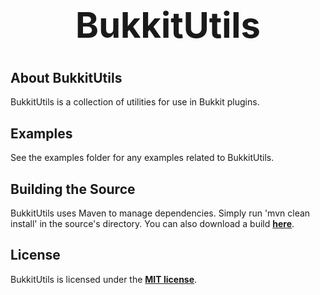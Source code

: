 <b><center><h1>BukkitUtils</h></center></b>
==========



<b>About BukkitUtils</b>
--------

BukkitUtils is a collection of utilities for use in Bukkit plugins.


<b>Examples</b>
--------

See the examples folder for any examples related to BukkitUtils.


<b>Building the Source</b>
--------

BukkitUtils uses Maven to manage dependencies. Simply run 'mvn clean install' in the source's directory.
You can also download a build <b>[here](http://build.spacehq.org/browse/BUKKITUTILS-MAIN)</b>.


<b>License</b>
---------

BukkitUtils is licensed under the <b>[MIT license](http://www.opensource.org/licenses/mit-license.html)</b>.
